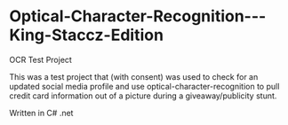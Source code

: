 # Optical-Character-Recognition---King-Staccz-Edition
OCR Test Project

This was a test project that (with consent) was used to check for an updated social media profile and use optical-character-recognition to pull credit card information out of a picture during a giveaway/publicity stunt.

Written in C# .net
